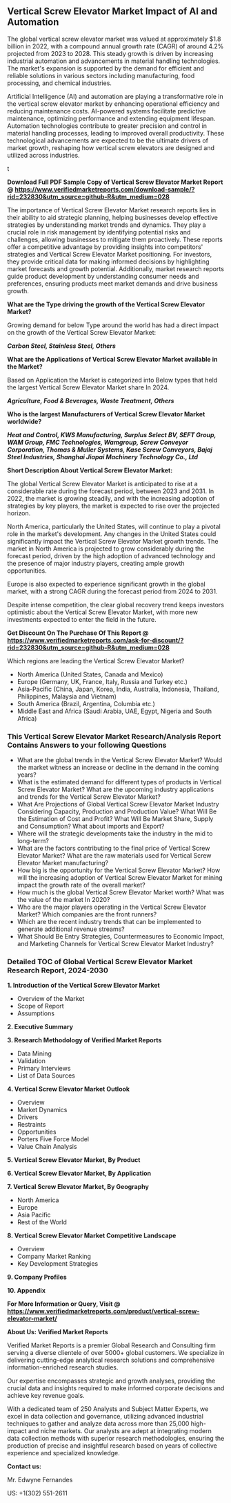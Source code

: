 <h2>Vertical Screw Elevator Market Impact of AI and Automation</h2><p>The global vertical screw elevator market was valued at approximately $1.8 billion in 2022, with a compound annual growth rate (CAGR) of around 4.2% projected from 2023 to 2028. This steady growth is driven by increasing industrial automation and advancements in material handling technologies. The market's expansion is supported by the demand for efficient and reliable solutions in various sectors including manufacturing, food processing, and chemical industries.</p><p>Artificial Intelligence (AI) and automation are playing a transformative role in the vertical screw elevator market by enhancing operational efficiency and reducing maintenance costs. AI-powered systems facilitate predictive maintenance, optimizing performance and extending equipment lifespan. Automation technologies contribute to greater precision and control in material handling processes, leading to improved overall productivity. These technological advancements are expected to be the ultimate drivers of market growth, reshaping how vertical screw elevators are designed and utilized across industries.</p>t</p><p id="" class=""><strong>Download Full PDF Sample Copy of Vertical Screw Elevator Market Report @ <a href="https://www.verifiedmarketreports.com/download-sample/?rid=232830&utm_source=github-R&utm_medium=028" target="_blank">https://www.verifiedmarketreports.com/download-sample/?rid=232830&utm_source=github-R&utm_medium=028</a></strong></p><p>The importance of&nbsp;Vertical Screw Elevator Market research reports lies in their ability to aid strategic planning, helping businesses develop effective strategies by understanding market trends and dynamics. They play a crucial role in risk management by identifying potential risks and challenges, allowing businesses to mitigate them proactively. These reports offer a competitive advantage by providing insights into competitors' strategies and Vertical Screw Elevator Market positioning. For investors, they provide critical data for making informed decisions by highlighting market forecasts and growth potential. Additionally, market research reports guide product development by understanding consumer needs and preferences, ensuring products meet market demands and drive business growth.</p><p><strong>What are the&nbsp;Type driving the growth of the Vertical Screw Elevator Market?</strong></p><p id="" class="">Growing demand for below Type around the world has had a direct impact on the growth of the Vertical Screw Elevator Market:</p><em><strong>Carbon Steel, Stainless Steel, Others</strong></em></p><strong>What are the&nbsp;Applications&nbsp;of Vertical Screw Elevator Market available in the Market?</strong></p><p id="" class="">Based on Application the Market is categorized into Below types that held the largest Vertical Screw Elevator Market share In 2024.</p><em><strong>Agriculture, Food & Beverages, Waste Treatment, Others</strong></em></p><strong>Who is the largest Manufacturers of Vertical Screw Elevator Market worldwide?</strong></p><p><em><strong>Heat and Control, KWS Manufacturing, Surplus Select BV, SEFT Group, WAM Group, FMC Technologies, Wamgroup, Screw Conveyor Corporation, Thomas & Muller Systems, Kase Screw Conveyors, Bajaj Steel Industries, Shanghai Jiapai Machinery Technology Co., Ltd</strong></em></p><p id="" class=""><strong>Short Description About Vertical Screw Elevator Market:</strong></p><p>The global Vertical Screw Elevator Market is anticipated to rise at a considerable rate during the forecast period, between 2023 and 2031. In 2022, the market is growing steadily, and with the increasing adoption of strategies by key players, the market is expected to rise over the projected horizon.</p><p>North America, particularly the United States, will continue to play a pivotal role in the market's development. Any changes in the United States could significantly impact the Vertical Screw Elevator Market growth trends. The market in North America is projected to grow considerably during the forecast period, driven by the high adoption of advanced technology and the presence of major industry players, creating ample growth opportunities.</p><p>Europe is also expected to experience significant growth in the global market, with a strong CAGR during the forecast period from 2024 to 2031.</p><p>Despite intense competition, the clear global recovery trend keeps investors optimistic about the Vertical Screw Elevator Market, with more new investments expected to enter the field in the future.</p><p id="" class=""><strong>Get Discount On The Purchase Of This Report @ <a href="https://www.verifiedmarketreports.com/ask-for-discount/?rid=232830&utm_source=github-R&utm_medium=028" target="_blank">https://www.verifiedmarketreports.com/ask-for-discount/?rid=232830&utm_source=github-R&utm_medium=028</a></strong></p>Which regions are leading the Vertical Screw Elevator Market?</p><ul><li>North America (United States, Canada and Mexico)</li><li>Europe (Germany, UK, France, Italy, Russia and Turkey etc.)</li><li>Asia-Pacific (China, Japan, Korea, India, Australia, Indonesia, Thailand, Philippines, Malaysia and Vietnam)</li><li>South America (Brazil, Argentina, Columbia etc.)</li><li>Middle East and Africa (Saudi Arabia, UAE, Egypt, Nigeria and South Africa)</li></ul><h3 id="" class="">This Vertical Screw Elevator Market Research/Analysis Report Contains Answers to your following Questions</h3><ul><li>What are the global trends in the Vertical Screw Elevator Market? Would the market witness an increase or decline in the demand in the coming years?</li><li>What is the estimated demand for different types of products in Vertical Screw Elevator Market? What are the upcoming industry applications and trends for the Vertical Screw Elevator Market?</li><li>What Are Projections of Global Vertical Screw Elevator Market Industry Considering Capacity, Production and Production Value? What Will Be the Estimation of Cost and Profit? What Will Be Market Share, Supply and Consumption? What about imports and Export?</li><li>Where will the strategic developments take the industry in the mid to long-term?</li><li>What are the factors contributing to the final price of Vertical Screw Elevator Market? What are the raw materials used for Vertical Screw Elevator Market manufacturing?</li><li>How big is the opportunity for the Vertical Screw Elevator Market? How will the increasing adoption of Vertical Screw Elevator Market for mining impact the growth rate of the overall market?</li><li>How much is the global Vertical Screw Elevator Market worth? What was the value of the market In 2020?</li><li>Who are the major players operating in the Vertical Screw Elevator Market? Which companies are the front runners?</li><li>Which are the recent industry trends that can be implemented to generate additional revenue streams?</li><li>What Should Be Entry Strategies, Countermeasures to Economic Impact, and Marketing Channels for Vertical Screw Elevator Market Industry?</li></ul><h3 id="" class="">Detailed TOC of Global Vertical Screw Elevator Market Research Report, 2024-2030</h3><p id="" class=""><strong>1. Introduction of the Vertical Screw Elevator Market</strong></p><ul><li>Overview of the Market</li><li>Scope of Report</li><li>Assumptions</li></ul><p id="" class=""><strong>2. Executive Summary</strong></p><p id="" class=""><strong>3. Research Methodology of Verified Market Reports</strong></p><ul><li>Data Mining</li><li>Validation</li><li>Primary Interviews</li><li>List of Data Sources</li></ul><p id="" class=""><strong>4. Vertical Screw Elevator Market Outlook</strong></p><ul><li>Overview</li><li>Market Dynamics</li><li>Drivers</li><li>Restraints</li><li>Opportunities</li><li>Porters Five Force Model</li><li>Value Chain Analysis</li></ul><p id="" class=""><strong>5. Vertical Screw Elevator Market, By Product</strong></p><p id="" class=""><strong>6. Vertical Screw Elevator Market, By Application</strong></p><p id="" class=""><strong>7. Vertical Screw Elevator Market, By Geography</strong></p><ul><li>North America</li><li>Europe</li><li>Asia Pacific</li><li>Rest of the World</li></ul><p id="" class=""><strong>8. Vertical Screw Elevator Market Competitive Landscape</strong></p><ul><li>Overview</li><li>Company Market Ranking</li><li>Key Development Strategies</li></ul><p id="" class=""><strong>9. Company Profiles</strong></p><p id="" class=""><strong>10. Appendix</strong></p><p id="" class=""><strong>For More Information or Query, Visit @ <a href="https://www.verifiedmarketreports.com/product/vertical-screw-elevator-market/" target="_blank">https://www.verifiedmarketreports.com/product/vertical-screw-elevator-market/</a></strong></p><p id="" class=""><strong>About Us: Verified Market Reports</strong></p><p id="" class="">Verified Market Reports is a premier Global Research and Consulting firm serving a diverse clientele of over 5000+ global customers. We specialize in delivering cutting-edge analytical research solutions and comprehensive information-enriched research studies.</p><p id="" class="">Our expertise encompasses strategic and growth analyses, providing the crucial data and insights required to make informed corporate decisions and achieve key revenue goals.</p><p id="" class="">With a dedicated team of 250 Analysts and Subject Matter Experts, we excel in data collection and governance, utilizing advanced industrial techniques to gather and analyze data across more than 25,000 high-impact and niche markets. Our analysts are adept at integrating modern data collection methods with superior research methodologies, ensuring the production of precise and insightful research based on years of collective experience and specialized knowledge.</p><p id="" class=""><strong>Contact us:</strong></p><p id="" class="">Mr. Edwyne Fernandes</p><p id="" class="">US: +1(302) 551-2611</p>